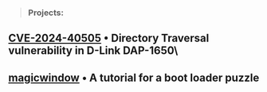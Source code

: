 
> ### Projects:

## [CVE-2024-40505](CVE-2024-40505.md) • Directory Traversal vulnerability in D-Link DAP-1650\
## [magicwindow](magicwindow.md) • A tutorial for a boot loader puzzle
